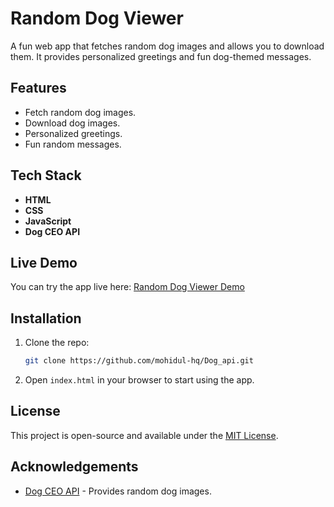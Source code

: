# Random Dog Viewer

A fun web app that fetches random dog images and allows you to download them. It provides personalized greetings and fun dog-themed messages.

## Features

- Fetch random dog images.
- Download dog images.
- Personalized greetings.
- Fun random messages.

## Tech Stack

- **HTML**
- **CSS**
- **JavaScript**
- **Dog CEO API**

## Live Demo

You can try the app live here: [Random Dog Viewer Demo](https://mohidul-hq.github.io/Dog_api/)

## Installation

1. Clone the repo:
    ```bash
    git clone https://github.com/mohidul-hq/Dog_api.git
    ```
2. Open `index.html` in your browser to start using the app.

## License

This project is open-source and available under the [MIT License](LICENSE).

## Acknowledgements

- [Dog CEO API](https://dog.ceo/dog-api/) - Provides random dog images.
